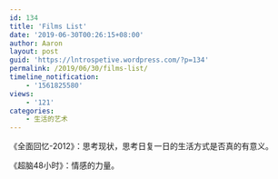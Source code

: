 ```yaml
---
id: 134
title: 'Films List'
date: '2019-06-30T00:26:15+08:00'
author: Aaron
layout: post
guid: 'https://lntrospetive.wordpress.com/?p=134'
permalink: /2019/06/30/films-list/
timeline_notification:
    - '1561825580'
views:
    - '121'
categories:
    - 生活的艺术
---
```


《全面回忆-2012》：思考现状，思考日复一日的生活方式是否真的有意义。

《超脑48小时》：情感的力量。